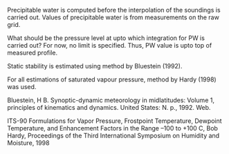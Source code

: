 


Precipitable water is computed before the interpolation of the soundings is carried out. Values of precipitable water is from measurements on the raw grid.

What should be the pressure level at upto which integration for PW is carried out? For now, no limit is specified. Thus, PW value is upto top of measured profile.

Static stability is estimated using method by Bluestein (1992).

For all estimations of saturated vapour pressure, method by Hardy (1998) was used.

Bluestein, H B. Synoptic-dynamic meteorology in midlatitudes: Volume 1, principles of kinematics and dynamics. United States: N. p., 1992. Web.

ITS-90 Formulations for Vapor Pressure, Frostpoint Temperature, Dewpoint Temperature, and Enhancement Factors in the Range –100 to +100 C, Bob Hardy, Proceedings of the Third International Symposium on Humidity and Moisture, 1998